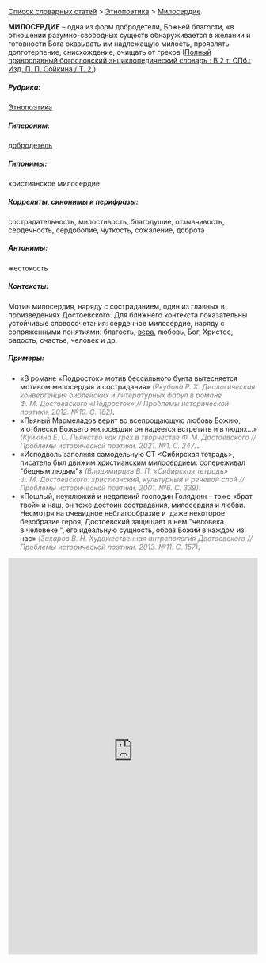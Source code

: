<style>
st { color: Gray;
  font-style: italic;}
</style>

[Список словарных статей](https://thesaurus-dostoevsky.github.io/Thesaurus/) > [Этнопоэтика](ethnopoe.md) > [Милосердие](милосердие.md) 

**МИЛОСЕРДИЕ** – одна из форм добродетели, Божьей благости, «в отношении разумно-свободных существ обнаруживается в желании и готовности Бога оказывать им надлежащую милость, проявлять долготерпение, снисхождение, очищать от грехов ([Полный православный богословский энциклопедический словарь : В 2 т. СПб.: Изд. П. П. Сойкина / Т. 2.](https://azbyka.ru/)).

##### Рубрика:
[Этнопоэтика](ethnopoe.md)
##### Гипероним:
[добродетель](добродетель.md)
##### Гипонимы:
христианское милосердие
##### Корреляты, синонимы и перифразы:
сострадательность, милостивость, благодушие,  отзывчивость, сердечность, сердоболие, чуткость, сожаление, доброта
##### Антонимы:
жестокость
##### Контексты:
Мотив милосердия, наряду с состраданием, один из главных в произведениях Достоевского. Для ближнего контекста показательны  устойчивые словосочетания: сердечное милосердие, наряду с сопряженными понятиями: благость, [вера](вера.md), любовь, Бог, Христос, радость, счастье, человек и др.
##### Примеры:
* «В романе «Подросток» мотив бессильного бунта вытесняется мотивом милосердия и сострадания» <st>(Якубова Р. Х. Диалогическая конвергенция библейских и литературных фабул в романе Ф. М. Достоевского «Подросток» // Проблемы исторической поэтики. 2012. №10. С. 182)</st>.
* «Пьяный Мармеладов верит во всепрощающую любовь Божию, и отблески Божьего милосердия он надеется встретить и в людях…» <st>(Куйкина Е. С. Пьянство как грех в творчестве Ф. М. Достоевского // Проблемы исторической поэтики. 2021. №1. С. 247)</st>.
* «Исподволь заполняя самодельную СТ <Сибирская тетрадь>, писатель был движим христианским милосердием: сопереживал "бедным людям"» <st>(Владимирцев В. П. «Сибирская тетрадь» Ф. М. Достоевского: христианский, культурный и речевой слой // Проблемы исторической поэтики. 2001. №6. С. 339)</st>.
* «Пошлый, неуклюжий и недалекий господин Голядкин – тоже «брат твой» и наш, он тоже достоин сострадания, милосердия и любви. Несмотря на очевидное неблагообразие и  даже некоторое безобразие героя, Достоевский защищает в нем "человека в человеке ", его идеальную сущность, образ Божий в каждом из нас» <st>(Захаров В. Н. Художественная антропология Достоевского // Проблемы исторической поэтики. 2013. №11. С. 157)</st>. 

<iframe src="https://thesaurus-dostoevsky.github.io/nk/милосердие.html" style="border:0px;width:100%;height:800px" allowfullscreen="true" webkitallowfullscreen="true" mozallowfullscreen="true">
